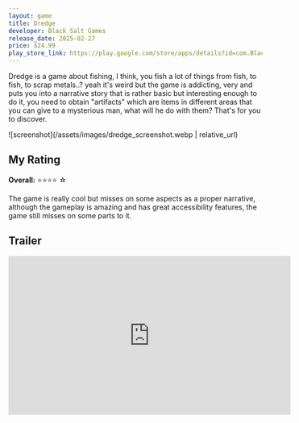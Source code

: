 ```yaml
---
layout: game
title: Dredge
developer: Black Salt Games
release_date: 2025-02-27
price: $24.99
play_store_link: https://play.google.com/store/apps/details?id=com.BlackSaltGames.DREDGE&hl=en
---
```


<!-- Write your game description here. -->
Dredge is a game about fishing, I think, you fish a lot of things from fish, to fish, to scrap metals..? yeah it's weird but the game is addicting, very and puts you into a narrative story that is rather basic but interesting enough to do it, you need to obtain "artifacts" which are items in different areas that you can give to a mysterious man, what will he do with them? That's for you to discover.
<!-- Add your image embeds here. Remember to place images in assets/images/ -->
<!-- Example: ![Screenshot 1](/assets/images/your-game-screenshot-1.jpg) -->
![screenshot](/assets/images/dredge_screenshot.webp | relative_url)


<!-- Optional: Add a rating section -->
## My Rating

**Overall:** ⭐⭐⭐⭐ ☆

The game is really cool but misses on some aspects as a proper narrative, although the gameplay is amazing and has great accessibility features, the game still misses on some parts to it.

<!-- Optional: Add a trailer section -->
## Trailer
<iframe width="560" height="315"
    src="https://www.youtube.com/embed/kfniX3fH1l0?si=UewJY4txxI-kZ4ip"
    frameborder="0"
    allow="accelerometer; autoplay; clipboard-write; encrypted-media; gyroscope; picture-in-picture"
    allowfullscreen>
</iframe>



